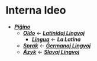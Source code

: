 # Interna Ideo

* [***Piĝino***](pighino.md)
  * [***Oĭdo***](oido.md) ← [***Latinidaj Lingvoj***](latinidaj/README.md)
    * [***Lingua***](lingua.md) ← ***La Latina***
  * [***Sprak***](sprak.md) ← [***Ĝermanaj Lingvoj***](ghermanaj/README.md)
  * [***Äzyk***](jazyk.md) ← [***Slavaj Lingvoj***](slavaj/README.md)



